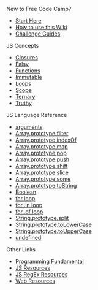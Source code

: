 New to Free Code Camp?

- [Start Here](Start-Here)
- [How to use this Wiki](Wiki)
- [Challenge Guides](Map)

JS Concepts

- [Closures](https://github.com/freecodecamp/freecodecamp/wiki/js-closures)
- [Falsy](https://github.com/freecodecamp/freecodecamp/wiki/js-falsy)
- [Functions](https://github.com/freecodecamp/freecodecamp/wiki/js-functions)
- [Immutable](https://github.com/freecodecamp/freecodecamp/wiki/js-immutable)
- [Loops](https://github.com/freecodecamp/freecodecamp/wiki/js-loops)
- [Scope](https://github.com/freecodecamp/freecodecamp/wiki/js-scope)
- [Ternary](https://github.com/freecodecamp/freecodecamp/wiki/js-ternary)
- [Truthy](https://github.com/freecodecamp/freecodecamp/wiki/js-truthy)

JS Language Reference

- [arguments](https://github.com/freecodecamp/freecodecamp/wiki/js-arguments)
- [Array.prototype.filter](https://github.com/freecodecamp/freecodecamp/wiki/js-array-prototype-filter)
- [Array.prototype.indexOf](https://github.com/freecodecamp/freecodecamp/wiki/js-array-prototype-indexof)
- [Array.prototype.map](https://github.com/freecodecamp/freecodecamp/wiki/js-array-prototype-map)
- [Array.prototype.pop](https://github.com/freecodecamp/freecodecamp/wiki/js-array-prototype-pop)
- [Array.prototype.push](https://github.com/freecodecamp/freecodecamp/wiki/js-array-prototype-push)
- [Array.prototype.shift](https://github.com/freecodecamp/freecodecamp/wiki/js-array-prototype-shift)
- [Array.prototype.slice](https://github.com/freecodecamp/freecodecamp/wiki/js-array-prototype-slice)
- [Array.prototype.some](https://github.com/freecodecamp/freecodecamp/wiki/js-array-prototype-some)
- [Array.prototype.toString](https://github.com/freecodecamp/freecodecamp/wiki/js-array-prototype-tostring)
- [Boolean](js-Boolean)
- [for loop](https://github.com/freecodecamp/freecodecamp/wiki/js-for-loop)
- [for..in loop](https://github.com/freecodecamp/freecodecamp/wiki/js-for-in-loop)
- [for..of loop](https://github.com/freecodecamp/freecodecamp/wiki/js-for-of-loop)
- [String.prototype.split](js-String-prototype-split)
- [String.prototype.toLowerCase](js-String-prototype-toLowerCase)
- [String.prototype.toUpperCase](js-String-prototype-toUpperCase)
- [undefined](https://github.com/freecodecamp/freecodecamp/wiki/js-undefined)

Other Links

- [Programming Fundamental](https://github.com/freecodecamp/freecodecamp/wiki/programming-fundamental)
- [JS Resources](https://github.com/freecodecamp/freecodecamp/wiki/js-resources)
- [JS RegEx Resources](JS-Regex-Resources)
- [Web Resources](Web-Resources)
